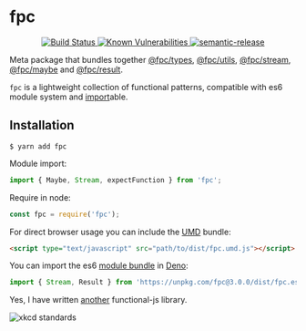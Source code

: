 # fpc

<div align="center">
  <a href="https://drone.tno.sh/emilianobovetti/fpc" target="_blank">
    <img src="https://drone.tno.sh/api/badges/emilianobovetti/fpc/status.svg?branch=master" alt="Build Status">
  </a>
  <a href="https://snyk.io/test/github/emilianobovetti/fpc?targetFile=package.json">
    <img src="https://snyk.io/test/github/emilianobovetti/fpc/badge.svg?targetFile=package.json" alt="Known Vulnerabilities" data-canonical-src="https://snyk.io/test/github/emilianobovetti/fpc?targetFile=package.json" style="max-width:100%;">
  </a>
  <a href="https://github.com/semantic-release/semantic-release" target="_blank">
    <img src="https://img.shields.io/badge/%20%20%F0%9F%93%A6%F0%9F%9A%80-semantic--release-e10079.svg" alt="semantic-release">
  </a>
</div>

Meta package that bundles together [@fpc/types](https://github.com/fpc-js/types), [@fpc/utils](https://github.com/fpc-js/utils), [@fpc/stream](https://github.com/fpc-js/stream), [@fpc/maybe](https://github.com/fpc-js/maybe) and [@fpc/result](https://github.com/fpc-js/result).

`fpc` is a lightweight collection of functional patterns, compatible with es6 module system and [import](https://developer.mozilla.org/en-US/docs/Web/JavaScript/Reference/Statements/import)able.

## Installation

```
$ yarn add fpc
```

Module import:

```javascript
import { Maybe, Stream, expectFunction } from 'fpc';
```

Require in node:

```javascript
const fpc = require('fpc');
```

For direct browser usage you can include the [UMD](https://github.com/umdjs/umd) bundle:

```HTML
<script type="text/javascript" src="path/to/dist/fpc.umd.js"></script>
```

You can import the es6 [module bundle](https://github.com/emilianobovetti/fpc/blob/master/dist/fpc.es6.js) in [Deno](https://deno.land):

```javascript
import { Stream, Result } from 'https://unpkg.com/fpc@3.0.0/dist/fpc.es6.js';
```

Yes, I have written [another](https://github.com/stoeffel/awesome-fp-js) functional-js library.

![xkcd standards](https://imgs.xkcd.com/comics/standards.png)
